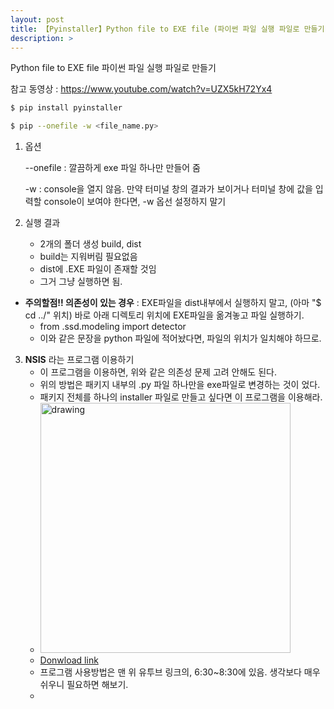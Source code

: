 ```yaml
---
layout: post
title: 【Pyinstaller】Python file to EXE file (파이썬 파일 실행 파일로 만들기)
description: >
---
```


Python file to EXE file 파이썬 파일 실행 파일로 만들기 

참고 동영상 : https://www.youtube.com/watch?v=UZX5kH72Yx4

```sh
$ pip install pyinstaller

$ pip --onefile -w <file_name.py>
```

1. 옵션

    --onefile : 깔끔하게 exe 파일 하나만 만들어 줌

    -w : console을 열지 않음. 만약 터미널 창의 결과가 보이거나 터미널 창에 값을 입력할 console이 보여야 한다면, -w 옵선 설정하지 말기

2. 실행 결과
    - 2개의 폴더 생성 build, dist
    - build는 지워버림 필요없음
    - dist에 .EXE 파일이 존재할 것임
    - 그거 그냥 실행하면 됨.

- **주의할점!! 의존성이 있는 경우** : EXE파일을 dist내부에서 실행하지 말고, (아마 "$ cd ../" 위치) 바로 아래 디렉토리 위치에 EXE파일을 옮겨놓고 파일 실행하기. 
    - from .ssd.modeling import detector
    - 이와 같은 문장을 python 파일에 적어놨다면, 파일의 위치가 일치해야 하므로.

3. **NSIS** 라는 프로그램 이용하기
    - 이 프로그램을 이용하면, 위와 같은 의존성 문제 고려 안해도 된다.
    - 위의 방법은 패키지 내부의 .py 파일 하나만을 exe파일로 변경하는 것이 었다. 
    - 패키지 전체를 하나의 installer 파일로 만들고 싶다면 이 프로그램을 이용해라.
    - <img src='https://user-images.githubusercontent.com/46951365/104916799-e2a06280-59d5-11eb-8c56-0890ba2d7fad.png' alt='drawing' width='400'/>
    - [Donwload link](https://nsis.sourceforge.io/Download)
    - 프로그램 사용방법은 맨 위 유투브 링크의, 6:30~8:30에 있음. 생각보다 매우 쉬우니 필요하면 해보기.
    - 
 
